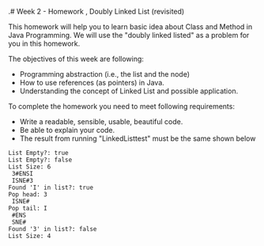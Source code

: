 
.# Week 2 - Homework , Doubly Linked List (revisited)

This homework will help you to learn basic idea about Class and Method in Java Programming.
We will use the "doubly linked listed" as a problem for you in this homework.

The objectives of this week are following:
* Programming abstraction (i.e., the list and the node)
* How to use references (as pointers) in Java.
* Understanding the concept of Linked List and possible application.

To complete the homework you need to meet following requirements:
* Write a readable, sensible, usable, beautiful code.
* Be able to explain your code.
* The result from running "LinkedListtest" must be the same shown below

```
List Empty?: true
List Empty?: false
List Size: 6
 3#ENSI
 ISNE#3
Found 'I' in list?: true
Pop head: 3
 ISNE#
Pop tail: I
 #ENS
 SNE#
Found '3' in list?: false
List Size: 4
```

